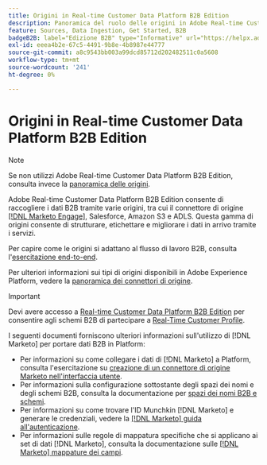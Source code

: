 ```yaml
---
title: Origini in Real-time Customer Data Platform B2B Edition
description: Panoramica del ruolo delle origini in Adobe Real-time Customer Data Platform B2B Edition.
feature: Sources, Data Ingestion, Get Started, B2B
badgeB2B: label="Edizione B2B" type="Informative" url="https://helpx.adobe.com/legal/product-descriptions/real-time-customer-data-platform-b2b-edition-prime-and-ultimate-packages.html newtab=true"
exl-id: eeea4b2e-67c5-4491-9b8e-4b8987e44777
source-git-commit: a8c9543bb003a99dcd85712d202482511c0a5608
workflow-type: tm+mt
source-wordcount: '241'
ht-degree: 0%

---
```


# Origini in Real-time Customer Data Platform B2B Edition

>[!NOTE]
>
>Se non utilizzi Adobe Real-time Customer Data Platform B2B Edition, consulta invece la [panoramica delle origini](./sources-overview.md).

Adobe Real-time Customer Data Platform B2B Edition consente di raccogliere i dati B2B tramite varie origini, tra cui il connettore di origine [[!DNL Marketo Engage]](../../sources/connectors/adobe-applications/marketo/marketo.md), Salesforce, Amazon S3 e ADLS. Questa gamma di origini consente di strutturare, etichettare e migliorare i dati in arrivo tramite i servizi.

Per capire come le origini si adattano al flusso di lavoro B2B, consulta l&#39;[esercitazione end-to-end](../b2b-tutorial.md#ingest-your-data-into-experience-platform).

Per ulteriori informazioni sui tipi di origini disponibili in Adobe Experience Platform, vedere la [panoramica dei connettori di origine](../../sources/home.md).

>[!IMPORTANT]
>
>Devi avere accesso a [Real-time Customer Data Platform B2B Edition](../../rctcdp/../rtcdp/b2b-overview.md) per consentire agli schemi B2B di partecipare a [Real-Time Customer Profile](../proile/../../profile/home.md).

I seguenti documenti forniscono ulteriori informazioni sull&#39;utilizzo di [!DNL Marketo] per portare dati B2B in Platform:

* Per informazioni su come collegare i dati di [!DNL Marketo] a Platform, consulta l&#39;esercitazione su [creazione di un connettore di origine Marketo nell&#39;interfaccia utente](../../sources/tutorials/ui/create/adobe-applications/marketo.md).
* Per informazioni sulla configurazione sottostante degli spazi dei nomi e degli schemi B2B, consulta la documentazione per [spazi dei nomi B2B e schemi](../../sources/connectors/adobe-applications/marketo/marketo-namespaces.md).
* Per informazioni su come trovare l&#39;ID Munchkin [!DNL Marketo] e generare le credenziali, vedere la [[!DNL Marketo] guida all&#39;autenticazione](../../sources/connectors/adobe-applications/marketo/marketo-auth.md).
* Per informazioni sulle regole di mappatura specifiche che si applicano ai set di dati [!DNL Marketo], consulta la documentazione sulle [[!DNL Marketo] mappature dei campi](../../sources/connectors/adobe-applications//mapping/marketo.md).
